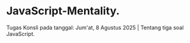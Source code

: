 # JavaScript-Mentality.
Tugas Konsli pada tanggal: Jum'at, 8 Agustus 2025 | Tentang tiga soal JavaScript.
